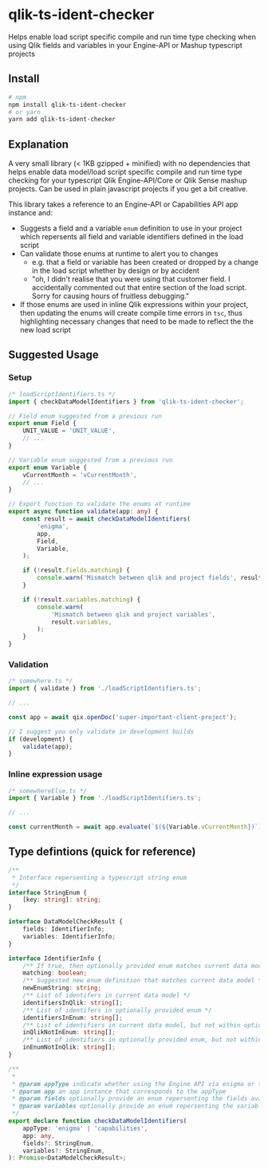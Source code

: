 # qlik-ts-ident-checker

Helps enable load script specific compile and run time type checking when using Qlik fields and variables in your Engine-API or Mashup typescript projects

## Install

```sh
# npm
npm install qlik-ts-ident-checker
# or yarn
yarn add qlik-ts-ident-checker
```

## Explanation

A very small library (< 1KB gzipped + minified) with no dependencies that helps
enable data model/load script specific compile and run time type checking for
your typescript Qlik Engine-API/Core or Qlik Sense mashup projects. Can be used
in plain javascript projects if you get a bit creative.

This library takes a reference to an Engine-API or Capabilities API app instance
and:

-   Suggests a field and a variable `enum` definition to use in your project
    which repersents all field and variable identifiers defined in the load
    script
-   Can validate those enums at runtime to alert you to changes
    -   e.g. that a field or variable has been created or dropped by a change in
        the load script whether by design or by accident
    -   "oh, I didn't realise that you were using that customer field. I
        accidentally commented out that entire section of the load script. Sorry
        for causing hours of fruitless debugging."
-   If those enums are used in inline Qlik expressions within your project, then
    updating the enums will create compile time errors in `tsc`, thus
    highlighting necessary changes that need to be made to reflect the the new
    load script

## Suggested Usage

### Setup

```ts
/* loadScriptIdentifiers.ts */
import { checkDataModelIdentifiers } from 'qlik-ts-ident-checker';

// Field enum suggested from a previous run
export enum Field {
    UNIT_VALUE = 'UNIT_VALUE',
    // ...
}

// Variable enum suggested from a previous run
export enum Variable {
    vCurrentMonth = 'vCurrentMonth',
    // ...
}

// Export function to validate the enums at runtime
export async function validate(app: any) {
    const result = await checkDataModelIdentifiers(
        'enigma',
        app,
        Field,
        Variable,
    );

    if (!result.fields.matching) {
        console.warn('Mismatch between qlik and project fields', result.fields);
    }

    if (!result.variables.matching) {
        console.warn(
            'Mismatch between qlik and project variables',
            result.variables,
        );
    }
}
```

### Validation

```ts
/* somewhere.ts */
import { validate } from './loadScriptIdentifiers.ts';

// ...

const app = await qix.openDoc('super-important-client-project');

// I suggest you only validate in development builds
if (development) {
    validate(app);
}
```

### Inline expression usage

```ts
/* somewhereElse.ts */
import { Variable } from './loadScriptIdentifiers.ts';

// ...

const currentMonth = await app.evaluate(`$(${Variable.vCurrentMonth})`);
```

## Type defintions (quick for reference)

```ts
/**
 * Interface repersenting a typescript string enum
 */
interface StringEnum {
    [key: string]: string;
}

interface DataModelCheckResult {
    fields: IdentifierInfo;
    variables: IdentifierInfo;
}

interface IdentifierInfo {
    /** If true, then optionally provided enum matches current data model */
    matching: boolean;
    /** Suggested new enum definition that matches current data model */
    newEnumString: string;
    /** List of identifers in current data model */
    identifiersInQlik: string[];
    /** List of identifers in optionally provided enum */
    identifiersInEnum: string[];
    /** List of identifiers in current data model, but not within optionally provided enum */
    inQlikNotInEnum: string[];
    /** List of identifiers in optionally provided enum, but not within the current data model */
    inEnumNotInQlik: string[];
}

/**
 *
 * @param appType indicate whether using the Engine API via enigma or the Capabilities API
 * @param app an app instance that corresponds to the appType
 * @param fields optionally provide an enum repersenting the fields available in the data model to validate
 * @param variables optionally provide an enum repersenting the variables available in the data model to validate
 */
export declare function checkDataModelIdentifiers(
    appType: 'enigma' | 'capabilities',
    app: any,
    fields?: StringEnum,
    variables?: StringEnum,
): Promise<DataModelCheckResult>;
```

